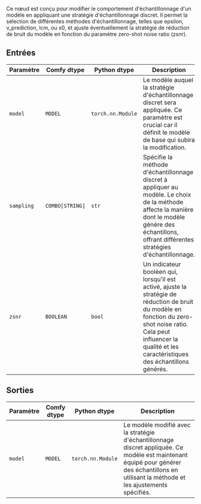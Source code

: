 
Ce nœud est conçu pour modifier le comportement d'échantillonnage d'un modèle en appliquant une stratégie d'échantillonnage discret. Il permet la sélection de différentes méthodes d'échantillonnage, telles que epsilon, v_prediction, lcm, ou x0, et ajuste éventuellement la stratégie de réduction de bruit du modèle en fonction du paramètre zero-shot noise ratio (zsnr).

## Entrées

| Paramètre | Comfy dtype | Python dtype     | Description |
|-----------|--------------|-------------------|-------------|
| `model`   | `MODEL`     | `torch.nn.Module` | Le modèle auquel la stratégie d'échantillonnage discret sera appliquée. Ce paramètre est crucial car il définit le modèle de base qui subira la modification. |
| `sampling`| `COMBO[STRING]` | `str`           | Spécifie la méthode d'échantillonnage discret à appliquer au modèle. Le choix de la méthode affecte la manière dont le modèle génère des échantillons, offrant différentes stratégies d'échantillonnage. |
| `zsnr`    | `BOOLEAN`   | `bool`           | Un indicateur booléen qui, lorsqu'il est activé, ajuste la stratégie de réduction de bruit du modèle en fonction du zero-shot noise ratio. Cela peut influencer la qualité et les caractéristiques des échantillons générés. |

## Sorties

| Paramètre | Comfy dtype | Python dtype     | Description |
|-----------|-------------|-------------------|-------------|
| `model`   | `MODEL`     | `torch.nn.Module` | Le modèle modifié avec la stratégie d'échantillonnage discret appliquée. Ce modèle est maintenant équipé pour générer des échantillons en utilisant la méthode et les ajustements spécifiés. |
